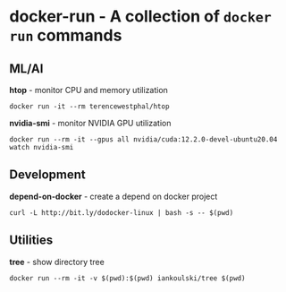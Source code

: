 # docker-run - A collection of `docker run` commands

## ML/AI

**htop** - monitor CPU and memory utilization
```
docker run -it --rm terencewestphal/htop
```

**nvidia-smi** - monitor NVIDIA GPU utilization
```
docker run --rm -it --gpus all nvidia/cuda:12.2.0-devel-ubuntu20.04 watch nvidia-smi
```

## Development

**depend-on-docker** - create a depend on docker project
```
curl -L http://bit.ly/dodocker-linux | bash -s -- $(pwd)
```

## Utilities

**tree** - show directory tree 
```
docker run --rm -it -v $(pwd):$(pwd) iankoulski/tree $(pwd)
```

